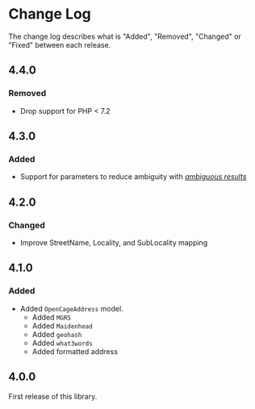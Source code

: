 # Change Log

The change log describes what is "Added", "Removed", "Changed" or "Fixed" between each release.

## 4.4.0

### Removed

- Drop support for PHP < 7.2

## 4.3.0

### Added

- Support for parameters to reduce ambiguity with [*ambiguous results*](https://opencagedata.com/api#ambiguous-results)

## 4.2.0

### Changed

- Improve StreetName, Locality, and SubLocality mapping

## 4.1.0

### Added

- Added `OpenCageAddress` model.
  - Added `MGRS`
  - Added `Maidenhead`
  - Added `geohash`
  - Added `what3words`
  - Added formatted address

## 4.0.0

First release of this library. 
